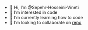 - 👋 Hi, I’m @Sepehr-Hosseini-Vineti
- 👀 I’m interested in code
- 🌱 I’m currently learning how to code
- 💞️ I’m looking to collaborate on [repo](https://github.com/Sepehr-Hosseini-Vineti/slack-todoist)
<!--- - 📫 How to reach me ... --->

<!---
Sepehr-Hosseini-Vineti/Sepehr-Hosseini-Vineti is a ✨ special ✨ repository because its `README.md` (this file) appears on your GitHub profile.
You can click the Preview link to take a look at your changes.
--->
